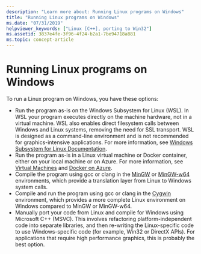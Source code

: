 ```yaml
---
description: "Learn more about: Running Linux programs on Windows"
title: "Running Linux programs on Windows"
ms.date: "07/31/2019"
helpviewer_keywords: ["Linux [C++], porting to Win32"]
ms.assetid: 3837e4fe-3f96-4f24-b2a1-7be94718a881
ms.topic: concept-article
---
```

# Running Linux programs on Windows

To run a Linux program on Windows, you have these options:

- Run the program as-is on the Windows Subsystem for Linux (WSL). In WSL your program executes directly on the machine hardware, not in a virtual machine. WSL also enables direct filesystem calls between Windows and Linux systems, removing the need for SSL transport. WSL is designed as a command-line environment and is not recommended for graphics-intensive applications. For more information, see [Windows Subsystem for Linux Documentation](/windows/wsl/about).
- Run the program as-is in a Linux virtual machine or Docker container, either on your local machine or on Azure. For more information, see [Virtual Machines](https://azure.microsoft.com/services/virtual-machines/) and [Docker on Azure](/azure/docker/).
- Compile the program using gcc or clang in the [MinGW](https://mingw.osdn.io/) or [MinGW-w64](https://sourceforge.net/p/mingw-w64/wiki2/Home/) environments, which provide a translation layer from Linux to Windows system calls.
- Compile and run the program using gcc or clang in the [Cygwin](https://www.cygwin.com/) environment, which provides a more complete Linux environment on Windows compared to MinGW or MinGW-w64.
- Manually port your code from Linux and compile for Windows using Microsoft C++ (MSVC). This involves refactoring platform-independent code into separate libraries, and then re-writing the Linux-specific code to use Windows-specific code (for example, Win32 or DirectX APIs). For applications that require high performance graphics, this is probably the best option.
